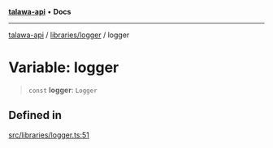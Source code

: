 [**talawa-api**](../../../README.md) • **Docs**

***

[talawa-api](../../../modules.md) / [libraries/logger](../README.md) / logger

# Variable: logger

> `const` **logger**: `Logger`

## Defined in

[src/libraries/logger.ts:51](https://github.com/PalisadoesFoundation/talawa-api/blob/3bacbf38707ebd3e3e5f1bc5b4cc7aa3b2adc169/src/libraries/logger.ts#L51)
